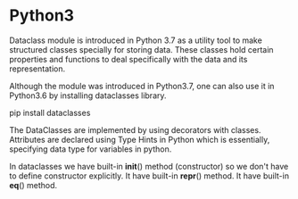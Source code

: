 # Python3

Dataclass module is introduced in Python 3.7 as a utility tool to make structured classes specially for storing data. These classes hold certain properties and functions to deal specifically with the data and its representation.

Although the module was introduced in Python3.7, one can also use it in Python3.6 by installing dataclasses library. 

pip install dataclasses


The DataClasses are implemented by using decorators with classes. Attributes are declared using Type Hints in Python which is essentially, specifying data type for variables in python.


In dataclasses we have built-in __init__() method (constructor) so we don't have to define constructor explicitly. 
It have built-in __repr__() method.
It have built-in __eq__() method.

